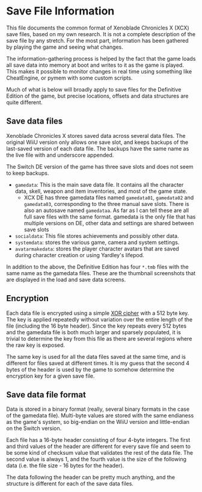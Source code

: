 # Save File Information

This file documents the common format of Xenoblade Chronicles X (XCX) save 
files, based on my own research. It is not a complete description of the save 
file by any stretch. For the most part, information has been gathered by 
playing the game and seeing what changes. 

The information-gathering process is helped by the fact that the game loads all
save data into memory at boot and writes to it as the game is played. This 
makes it possible to monitor changes in real time using something like 
CheatEngine, or pymem with some custom scripts.

Much of what is below will broadly apply to save files for the 
Definitive Edition of the game, but precise locations, offsets and data
structures are quite different.

## Save data files
Xenoblade Chronicles X stores saved data across several data files. The 
original WiiU version only allows one save slot, and keeps backups of the 
last-saved version of each data file. The backups have the same name as the live
file with and underscore appended.

The Switch DE version of the game has three save slots and does not seem to 
keep backups.

  * `gamedata`: This is the main save data file. It contains all the character 
    data, skell, weapon and item inventories, and most of the game state.
    * XCX DE has three gamedata files named `gamedata01`, `gamedata02` and 
      `gamedata03`, corresponding to the three manual save slots. There is 
      also an autosave named `gamedataa`. As far as I can tell these are all 
      full save files with the same format. gamedata is the only file that has 
      multiple versions on DE, other data and settings are shared between save 
      slots
  * `socialdata`: This file stores achievements and possibly other data.
  * `systemdata`: stores the various game, camera and system settings.
  * `avatarmakedata`: stores the player character avatars that are saved during 
    character creation or using Yardley's lifepod.

In addition to the above, the Definitive Edition has four `*.tmb` files with the 
same name as the gamedata files. These are the thumbnail screenshots that are 
displayed in the load and save data screens.

## Encryption
Each data file is encrypted using a simple [XOR cipher] with a 512 byte key. 
The key is applied repeatedly without variation over the entire length of the 
file (including the 16 byte header). Since the key repeats every 512 bytes and 
the gamedata file is both much larger and sparsely populated, it is trivial to
determine the key from this file as there are several regions where the raw 
key is exposed.

The same key is used for all the data files saved at the same time, and is
different for files saved at different times. It is my guess that the second 4 
bytes of the header is used by the game to somehow determine the encryption 
key for a given save file.

## Save data file format
Data is stored in a binary format (really, several binary formats in the case 
of the gamedata file). Multi-byte values are stored with the same endianess as 
the game's system, so big-endian on the WiiU version and little-endian on the 
Switch version.

Each file has a 16-byte header consisting of four 4-byte integers. The first 
and third values of the header are different for every save file and seem to 
be some kind of checksum value that validates the rest of the data file. The 
second value is always 1, and the fourth value is the size of the following
data (i.e. the file size - 16 bytes for the header).

The data following the header can be pretty much anything, and the structure is 
different for each of the save data files.


[XOR cipher]: https://en.wikipedia.org/wiki/XOR_cipher